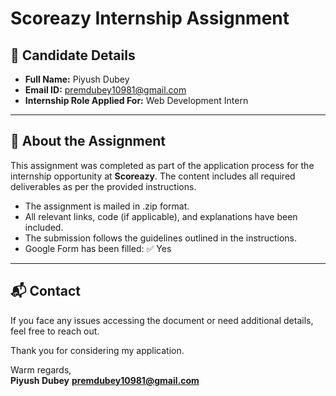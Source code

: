# Scoreazy Internship Assignment

## 👤 Candidate Details

- **Full Name:** Piyush Dubey  
- **Email ID:** premdubey10981@gmail.com 
- **Internship Role Applied For:** Web Development Intern

---

## 📄 About the Assignment

This assignment was completed as part of the application process for the internship opportunity at **Scoreazy**. The content includes all required deliverables as per the provided instructions.

- The assignment is mailed in .zip format.
- All relevant links, code (if applicable), and explanations have been included.
- The submission follows the guidelines outlined in the instructions.
- Google Form has been filled: ✅ Yes




---

## 📬 Contact

If you face any issues accessing the document or need additional details, feel free to reach out.

Thank you for considering my application.

Warm regards,  
**Piyush Dubey**
**premdubey10981@gmail.com**

